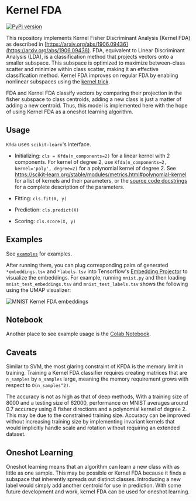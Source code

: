 # Kernel FDA

[![PyPI version](https://badge.fury.io/py/kfda.svg)](https://badge.fury.io/py/kfda)

This repository implements Kernel Fisher Discriminant Analysis (Kernel FDA) as described in [https://arxiv.org/abs/1906.09436](https://arxiv.org/abs/1906.09436).
FDA, equivalent to Linear Discriminant Analysis (LDA), is a classification method that projects vectors onto a smaller subspace.
This subspace is optimized to maximize between-class scatter and minimize within class scatter, making it an effective classification method.
Kernel FDA improves on regular FDA by enabling nonlinear subspaces using the [kernel trick](https://en.wikipedia.org/wiki/Kernel_method).

FDA and Kernel FDA classify vectors by comparing their projection in the fisher subspace to class centroids, adding a new class is just a matter of adding a new centroid.
Thus, this model is implemented here with the hope of using Kernel FDA as a oneshot learning algorithm.

## Usage
`Kfda` uses `scikit-learn`'s interface.

- Initializing: `cls = Kfda(n_components=2)` for a linear kernel with 2 components.
  For kernel of degree 2, use `Kfda(n_components=2, kernel='poly', degree=2)` for a polynomial kernel of degree 2.
  See https://scikit-learn.org/stable/modules/metrics.html#polynomial-kernel for a list of kernels and their parameters, or the [source code docstrings](https://github.com/concavegit/kfda/blob/master/kfda/kfda.py) for a complete description of the parameters.

- Fitting: `cls.fit(X, y)`

- Prediction: `cls.predict(X)`

- Scoring: `cls.score(X, y)`

## Examples
See [`examples`](https://github.com/concavegit/kfda/tree/master/examples) for examples.

After running them, you can plug corresponding pairs of generated
`*embeddings.tsv` and `*labels.tsv` into Tensorflow's
[Embedding Projector](https://projector.tensorflow.org/)
to visualize the embeddings.
For example, running `mnist.py` and then loading
`mnist_test_embeddings.tsv` and `mnist_test_labels.tsv` shows the
following using the UMAP visualizer:

![MNIST Kernel FDA embeddings](https://github.com/concavegit/kfda/blob/master/img/mnist.png?raw=true)

## Notebook
Another place to see example usage is the
[Colab Notebook](https://colab.research.google.com/drive/1nnVphyZ_0QKYZbmdJaIBjm-zYO4xwF0b).

## Caveats
Similar to SVM, the most glaring constraint of KFDA is the memory limit in training.
Training a Kernel FDA classifier requires creating matrices that are `n_samples` by `n_samples` large, meaning the memory requirement grows with respect to `O(n_samples^2)`.

The accuracy is not as high as that of deep methods,
With a training size of 8000 and a testing size of 62000, performance on MNIST averages around 0.7 accuracy using 8 fisher directions and a polynomial kernel of degree 2.
This may be due to the constrained training size.
Accuracy can be improved without increasing training size by implementing invariant kernels that would implicitly handle scale and rotation without requiring an extended dataset.

## Oneshot Learning
Oneshot learning means that an algorithm can learn a new class with as little as one sample.
This may be possible or Kernel FDA because it finds a subspace that inherently spreads out distinct classes.
Introducing a new label would simply add another centroid for use in prediction.
With some future development and work, kernel FDA can be used for oneshot learning.
